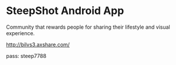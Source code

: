# SteepShot Android App 
Community that rewards people for sharing their lifestyle and visual experience.

http://bilvs3.axshare.com/

pass: steep7788
